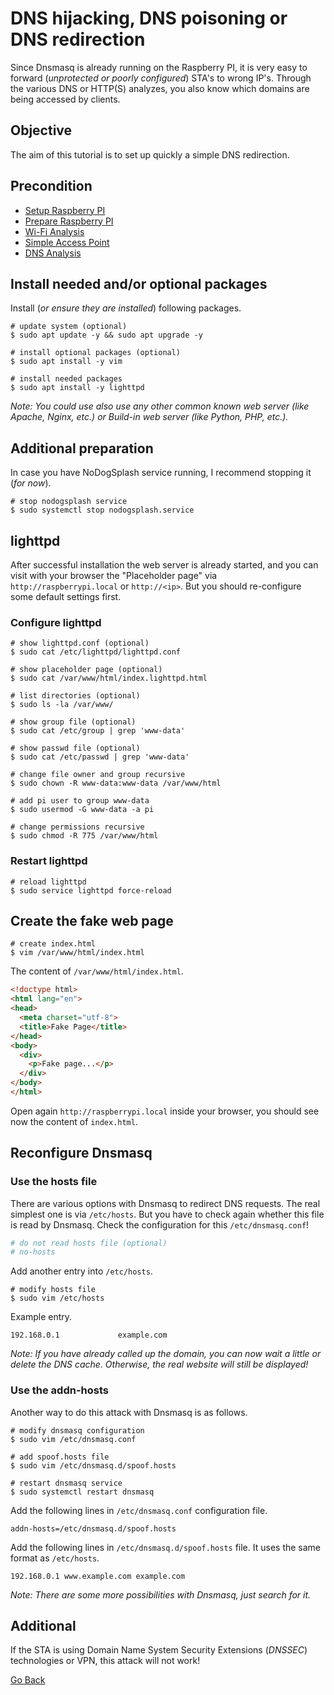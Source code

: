 # DNS hijacking, DNS poisoning or DNS redirection

Since Dnsmasq is already running on the Raspberry PI, it is very easy to forward (_unprotected or poorly configured_) STA's to wrong IP's. Through the various DNS or HTTP(S) analyzes, you also know which domains are being accessed by clients.

## Objective

The aim of this tutorial is to set up quickly a simple DNS redirection.

## Precondition

- [Setup Raspberry PI](../Setup)
- [Prepare Raspberry PI](../Preparation)
- [Wi-Fi Analysis](../WIFIAnalysis)
- [Simple Access Point](../AccessPoint)
- [DNS Analysis](../DNSAnalysis)

## Install needed and/or optional packages

Install (_or ensure they are installed_) following packages.

```shell
# update system (optional)
$ sudo apt update -y && sudo apt upgrade -y

# install optional packages (optional)
$ sudo apt install -y vim

# install needed packages
$ sudo apt install -y lighttpd
```

_Note: You could use also use any other common known web server (like Apache, Nginx, etc.) or Build-in web server (like Python, PHP, etc.)._

## Additional preparation

In case you have NoDogSplash service running, I recommend stopping it (_for now_).

```shell
# stop nodogsplash service
$ sudo systemctl stop nodogsplash.service
```

## lighttpd

After successful installation the web server is already started, and you can visit with your browser the "Placeholder page" via `http://raspberrypi.local` or `http://<ip>`. But you should re-configure some default settings first.

### Configure lighttpd

```shell
# show lighttpd.conf (optional)
$ sudo cat /etc/lighttpd/lighttpd.conf

# show placeholder page (optional)
$ sudo cat /var/www/html/index.lighttpd.html

# list directories (optional)
$ sudo ls -la /var/www/

# show group file (optional)
$ sudo cat /etc/group | grep 'www-data'

# show passwd file (optional)
$ sudo cat /etc/passwd | grep 'www-data'

# change file owner and group recursive
$ sudo chown -R www-data:www-data /var/www/html

# add pi user to group www-data
$ sudo usermod -G www-data -a pi

# change permissions recursive
$ sudo chmod -R 775 /var/www/html
```

### Restart lighttpd

```shell
# reload lighttpd
$ sudo service lighttpd force-reload
```

## Create the fake web page

```shell
# create index.html
$ vim /var/www/html/index.html
```

The content of `/var/www/html/index.html`.

```html
<!doctype html>
<html lang="en">
<head>
  <meta charset="utf-8">
  <title>Fake Page</title>
</head>
<body>
  <div>
    <p>Fake page...</p>
  </div>
</body>
</html>
```

Open again `http://raspberrypi.local` inside your browser, you should see now the content of `index.html`.

## Reconfigure Dnsmasq

### Use the hosts file

There are various options with Dnsmasq to redirect DNS requests. The real simplest one is via `/etc/hosts`. But you have to check again whether this file is read by Dnsmasq. Check the configuration for this `/etc/dnsmasq.conf`!

```dnsmasq.conf
# do not read hosts file (optional)
# no-hosts
```

Add another entry into `/etc/hosts`.

```shell
# modify hosts file
$ sudo vim /etc/hosts
```

Example entry.

```
192.168.0.1             example.com
```

_Note: If you have already called up the domain, you can now wait a little or delete the DNS cache. Otherwise, the real website will still be displayed!_

### Use the addn-hosts

Another way to do this attack with Dnsmasq is as follows.

```shell
# modify dnsmasq configuration
$ sudo vim /etc/dnsmasq.conf

# add spoof.hosts file
$ sudo vim /etc/dnsmasq.d/spoof.hosts

# restart dnsmasq service
$ sudo systemctl restart dnsmasq
```

Add the following lines in `/etc/dnsmasq.conf` configuration file.

```
addn-hosts=/etc/dnsmasq.d/spoof.hosts
```

Add the following lines in `/etc/dnsmasq.d/spoof.hosts` file. It uses the same format as `/etc/hosts`.

```
192.168.0.1 www.example.com example.com
```

_Note: There are some more possibilities with Dnsmasq, just search for it._

## Additional

If the STA is using Domain Name System Security Extensions (_DNSSEC_) technologies or VPN, this attack will not work!

[Go Back](../readme.md)
